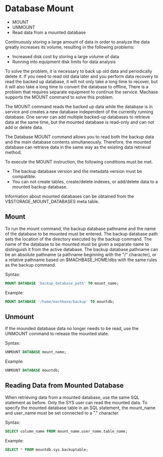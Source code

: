 # Database Mount

* MOUNT
* UNMOUNT
* Read data from a mounted database

Continuously storing a large amount of data in order to analyze the data greatly increases its volume, resulting in the following problems:

* Increased disk cost by storing a large volume of data
* Running into equipment disk limits for data analysis

To solve the problem, it is necessary to back up old data and periodically delete it. If you need to read old data later and you perform data recovery to read the backed up database, it will not only take a long time to recover, but it will also take a long time to convert the database to offline, There is a problem that requires separate equipment to continue the service. Machase supports the MOUNT command to solve this problem.

The MOUNT command reads the backed up data while the database is in service and creates a new database independent of the currently running database. One server can add multiple backed-up databases to retrieve data at the same time, but the mounted database is read-only and can not add or delete data.

The Database MOUNT command allows you to read both the backup data and the main database contents simultaneously. Therefore, the mounted database can retrieve data in the same way as the existing data retrieval method.

To execute the MOUNT instruction, the following conditions must be met.
* The backup database version and the metadata version must be compatible.
* You can not create tables, create/delete indexes, or add/delete data to a mounted backup database.

Information about mounted databases can be obtained from the V$STORAGE_MOUNT_DATABASES meta table.

## Mount 

To run the mount command, the backup database pathname and the name of the database to be mounted must be entered.
The backup database path sets the location of the directory executed by the backup command. The name of the database to be mounted must be given a separate name to distinguish it from the active database.
The backup database pathname can be an absolute pathname (a pathname beginning with the "/" character), or a relative pathname based on $MACHBASE_HOME/dbs with the same rules as the backup command.

Syntax:

```sql
MOUNT DATABASE 'backup_database_path' TO mount_name;
```

Example:

```sql
MOUNT DATABASE '/home/machbase/backup' TO mountdb;
```

## Unmount 

If the mounded database data no longer needs to be read, use the UNMOUNT command to release the mounted state.

Syntax:

```sql
UNMOUNT DATABASE mount_name;
```

Example:

```sql
UNMOUNT DATABASE mountdb;
```

## Reading Data from Mounted Database

When retrieving data from a mounted database, use the same SQL statement as before.
Only the SYS user can read the mounted data. To specify the mounted database table in an SQL statement, the mount_name and user_name must be set connected to a "." character.

Syntax:

```sql
SELECT column_name FROM mount_name.user_name.table_name;
```

Example:

```sql
SELECT * FROM mountdb.sys.backuptable;
```
